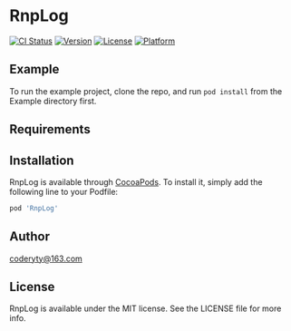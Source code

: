 # RnpLog

[![CI Status](https://img.shields.io/travis/905935769@qq.com/RnpLog.svg?style=flat)](https://travis-ci.org/905935769@qq.com/RnpLog)
[![Version](https://img.shields.io/cocoapods/v/RnpLog.svg?style=flat)](https://cocoapods.org/pods/RnpLog)
[![License](https://img.shields.io/cocoapods/l/RnpLog.svg?style=flat)](https://cocoapods.org/pods/RnpLog)
[![Platform](https://img.shields.io/cocoapods/p/RnpLog.svg?style=flat)](https://cocoapods.org/pods/RnpLog)

## Example

To run the example project, clone the repo, and run `pod install` from the Example directory first.

## Requirements

## Installation

RnpLog is available through [CocoaPods](https://cocoapods.org). To install
it, simply add the following line to your Podfile:

```ruby
pod 'RnpLog'
```

## Author

coderyty@163.com

## License

RnpLog is available under the MIT license. See the LICENSE file for more info.
